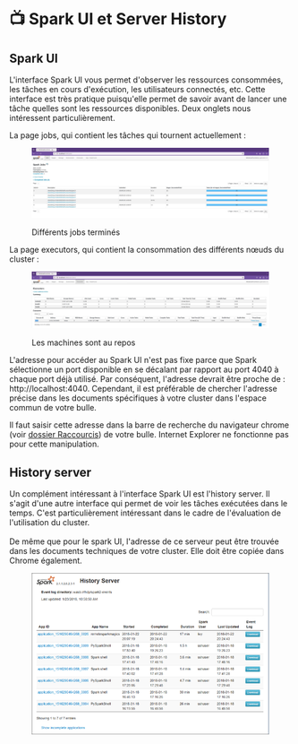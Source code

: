 # 📺 Spark UI et Server History

## Spark UI

L'interface Spark UI vous permet d'observer les ressources consommées, les tâches en cours d'exécution, les utilisateurs connectés, etc. Cette interface est très pratique puisqu'elle permet de savoir avant de lancer une tâche quelles sont les ressources disponibles. Deux onglets nous intéressent particulièrement.

La page jobs, qui contient les tâches qui tournent actuellement :&#x20;

<figure><img src="../.gitbook/assets/spark_ui.PNG" alt=""><figcaption><p>Différents jobs terminés</p></figcaption></figure>

La page executors, qui contient la consommation des différents nœuds du cluster :&#x20;

<figure><img src="../.gitbook/assets/spark_ui_executors.PNG" alt=""><figcaption><p>Les machines sont au repos</p></figcaption></figure>

L'adresse pour accéder au Spark UI n'est pas fixe parce que Spark sélectionne un port disponible en se décalant par rapport au port 4040 à chaque port déjà utilisé. Par conséquent, l'adresse devrait être proche de : http://localhost:4040. Cependant, il est préférable de chercher l'adresse précise dans les documents spécifiques à votre cluster dans l'espace commun de votre bulle.

Il faut saisir cette adresse dans la barre de recherche du navigateur chrome (voir [dossier Raccourcis](../4\_collaborate/stockage-accessible-a-vos-collaborateurs.md#se-partager-des-fichiers)) de votre bulle. Internet Explorer ne fonctionne pas pour cette manipulation.

## History server

Un complément intéressant à l'interface Spark UI est l'history server. Il s'agit d'une autre interface qui permet de voir les tâches exécutées dans le temps. C'est particulièrement intéressant dans le cadre de l'évaluation de l'utilisation du cluster. \
\
De même que pour le spark UI, l'adresse de ce serveur peut être trouvée dans les documents techniques de votre cluster. Elle doit être copiée dans Chrome également.

<figure><img src="../.gitbook/assets/hdinsight-spark-history-server.png" alt=""><figcaption></figcaption></figure>
